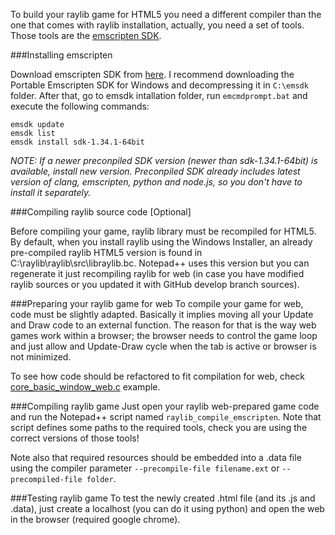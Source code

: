 To build your raylib game for HTML5 you need a different compiler than the one that comes with raylib installation, actually, you need a set of tools. Those tools are the [emscripten SDK](http://kripken.github.io/emscripten-site/).

###Installing emscripten

Download emscripten SDK from [here](http://kripken.github.io/emscripten-site/docs/getting_started/downloads.html). I recommend downloading the Portable Emscripten SDK for Windows and decompressing it in `C:\emsdk` folder. After that, go to emsdk intallation folder, run `emcmdprompt.bat` and execute the following commands:

    emsdk update
    emsdk list
    emsdk install sdk-1.34.1-64bit

_NOTE: If a newer preconpiled SDK version (newer than sdk-1.34.1-64bit) is available, install new version. Preconpiled SDK already includes latest version of clang, emscripten, python and node.js, so you don't have to install it separately._

###Compiling raylib source code [Optional]

Before compiling your game, raylib library must be recompiled for HTML5. By default, when you install raylib using the Windows Installer, an already pre-compiled raylib HTML5 version is found in C:\raylib\raylib\src\libraylib.bc. Notepad++ uses this version but you can regenerate it just recompiling raylib for web (in case you have modified raylib sources or you updated it with GitHub develop branch sources).

###Preparing your raylib game for web
To compile your game for web, code must be slightly adapted. Basically it implies moving all your Update and Draw code to an external function. The reason for that is the way web games work within a browser; the browser needs to control the game loop and just allow and Update-Draw cycle when the tab is active or browser is not minimized. 

To see how code should be refactored to fit compilation for web, check [core_basic_window_web.c](https://github.com/raysan5/raylib/blob/master/examples/core_basic_window_web.c) example.

###Compiling raylib game
Just open your raylib web-prepared game code and run the Notepad++ script named `raylib_compile_emscripten`. Note that script defines some paths to the required tools, check you are using the correct versions of those tools!

Note also that required resources should be embedded into a .data file using the compiler parameter `--precompile-file filename.ext` or `--precompiled-file folder`.

###Testing raylib game
To test the newly created .html file (and its .js and .data), just create a localhost (you can do it using python) and open the web in the browser (required google chrome).